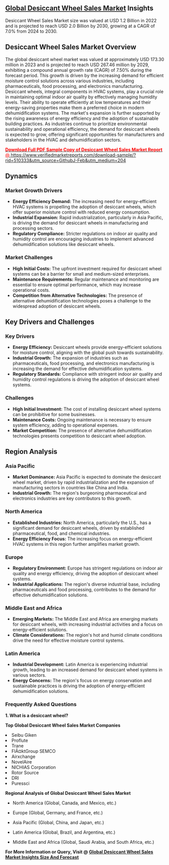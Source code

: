 <h2><a href="https://www.verifiedmarketreports.com/download-sample/?rid=510333&amp;utm_source=GithubJ&amp;utm_medium=204" target="_blank">Global Desiccant Wheel Sales Market</a> Insights</h2><p>Desiccant Wheel Sales Market size was valued at USD 1.2 Billion in 2022 and is projected to reach USD 2.0 Billion by 2030, growing at a CAGR of 7.0% from 2024 to 2030.</p><p> <h2>Desiccant Wheel Sales Market Overview</h2> <p>The global desiccant wheel market was valued at approximately USD 173.30 million in 2023 and is projected to reach USD 267.46 million by 2029, exhibiting a compound annual growth rate (CAGR) of 7.50% during the forecast period. This growth is driven by the increasing demand for efficient moisture control solutions across various industries, including pharmaceuticals, food processing, and electronics manufacturing. Desiccant wheels, integral components in HVAC systems, play a crucial role in maintaining optimal indoor air quality by effectively managing humidity levels. Their ability to operate efficiently at low temperatures and their energy-saving properties make them a preferred choice in modern dehumidification systems. The market's expansion is further supported by the rising awareness of energy efficiency and the adoption of sustainable building practices. As industries continue to prioritize environmental sustainability and operational efficiency, the demand for desiccant wheels is expected to grow, offering significant opportunities for manufacturers and stakeholders in the HVAC and dehumidification sectors. </p> <p><a href="#"><p><span class=""><span style="color: #ff0000;"><strong>Download Full PDF Sample Copy of Desiccant Wheel Sales Market Report</strong> @ </span><a href="https://www.verifiedmarketreports.com/download-sample/?rid=510333&amp;utm_source=GithubJ-Feb&amp;utm_medium=204" target="_blank">https://www.verifiedmarketreports.com/download-sample/?rid=510333&amp;utm_source=GithubJ-Feb&amp;utm_medium=204</a></span></p></a></p> <h2>Dynamics</h2> <h3>Market Growth Drivers</h3> <ul> <li><strong>Energy Efficiency Demand:</strong> The increasing need for energy-efficient HVAC systems is propelling the adoption of desiccant wheels, which offer superior moisture control with reduced energy consumption. </li> <li><strong>Industrial Expansion:</strong> Rapid industrialization, particularly in Asia Pacific, is driving the demand for desiccant wheels in manufacturing and processing sectors. </li> <li><strong>Regulatory Compliance:</strong> Stricter regulations on indoor air quality and humidity control are encouraging industries to implement advanced dehumidification solutions like desiccant wheels. </li> </ul> <h3>Market Challenges</h3> <ul> <li><strong>High Initial Costs:</strong> The upfront investment required for desiccant wheel systems can be a barrier for small and medium-sized enterprises. </li> <li><strong>Maintenance Requirements:</strong> Regular maintenance and monitoring are essential to ensure optimal performance, which may increase operational costs. </li> <li><strong>Competition from Alternative Technologies:</strong> The presence of alternative dehumidification technologies poses a challenge to the widespread adoption of desiccant wheels. </li> </ul> <h2>Key Drivers and Challenges</h2> <h3>Key Drivers</h3> <ul> <li><strong>Energy Efficiency:</strong> Desiccant wheels provide energy-efficient solutions for moisture control, aligning with the global push towards sustainability. </li> <li><strong>Industrial Growth:</strong> The expansion of industries such as pharmaceuticals, food processing, and electronics manufacturing is increasing the demand for effective dehumidification systems. </li> <li><strong>Regulatory Standards:</strong> Compliance with stringent indoor air quality and humidity control regulations is driving the adoption of desiccant wheel systems. </li> </ul> <h3>Challenges</h3> <ul> <li><strong>High Initial Investment:</strong> The cost of installing desiccant wheel systems can be prohibitive for some businesses. </li> <li><strong>Maintenance Costs:</strong> Ongoing maintenance is necessary to ensure system efficiency, adding to operational expenses. </li> <li><strong>Market Competition:</strong> The presence of alternative dehumidification technologies presents competition to desiccant wheel adoption. </li> </ul> <h2>Region Analysis</h2> <h3>Asia Pacific</h3> <ul> <li><strong>Market Dominance:</strong> Asia Pacific is expected to dominate the desiccant wheel market, driven by rapid industrialization and the expansion of manufacturing sectors in countries like China and India. </li> <li><strong>Industrial Growth:</strong> The region's burgeoning pharmaceutical and electronics industries are key contributors to this growth. </li> </ul> <h3>North America</h3> <ul> <li><strong>Established Industries:</strong> North America, particularly the U.S., has a significant demand for desiccant wheels, driven by established pharmaceutical, food, and chemical industries. </li> <li><strong>Energy Efficiency Focus:</strong> The increasing focus on energy-efficient HVAC systems in this region further amplifies market growth. </li> </ul> <h3>Europe</h3> <ul> <li><strong>Regulatory Environment:</strong> Europe has stringent regulations on indoor air quality and energy efficiency, driving the adoption of desiccant wheel systems. </li> <li><strong>Industrial Applications:</strong> The region's diverse industrial base, including pharmaceuticals and food processing, contributes to the demand for effective dehumidification solutions. </li> </ul> <h3>Middle East and Africa</h3> <ul> <li><strong>Emerging Markets:</strong> The Middle East and Africa are emerging markets for desiccant wheels, with increasing industrial activities and a focus on energy-efficient solutions. </li> <li><strong>Climate Considerations:</strong> The region's hot and humid climate conditions drive the need for effective moisture control systems. </li> </ul> <h3>Latin America</h3> <ul> <li><strong>Industrial Development:</strong> Latin America is experiencing industrial growth, leading to an increased demand for desiccant wheel systems in various sectors. </li> <li><strong>Energy Concerns:</strong> The region's focus on energy conservation and sustainable practices is driving the adoption of energy-efficient dehumidification solutions. </li> </ul> <h3>Frequently Asked Questions</h3> <p><strong>1. What is a desiccant wheel?</strong><br> </p><p><strong>Top Global Desiccant Wheel Sales Market Companies</strong></p><div data-test-id=""><p><li>Seibu Giken</li><li> Proflute</li><li> Trane</li><li> FlÃ¤ktGroup SEMCO</li><li> Airxchange</li><li> NovelAire</li><li> NICHIAS Corporation</li><li> Rotor Source</li><li> DRI</li><li> Puressci</li></p><div><strong>Regional Analysis of&nbsp;Global Desiccant Wheel Sales Market</strong></div><ul><li dir="ltr"><p dir="ltr">North America&nbsp;(Global, Canada, and Mexico, etc.)</p></li><li dir="ltr"><p dir="ltr">Europe (Global, Germany, and France, etc.)</p></li><li dir="ltr"><p dir="ltr">Asia Pacific&nbsp;(Global, China, and Japan, etc.)</p></li><li dir="ltr"><p dir="ltr">Latin America&nbsp;(Global, Brazil, and Argentina, etc.)</p></li><li dir="ltr">Middle East and Africa&nbsp;(Global, Saudi Arabia, and South Africa, etc.)</li></ul><p><strong>For More Information or Query, Visit @&nbsp;</strong><strong><a href="https://www.verifiedmarketreports.com/product/desiccant-wheel-sales-market-size-and-forecast/?utm_source=GithubJ&amp;utm_medium=204" target="_blank">Global Desiccant Wheel Sales Market Insights Size And Forecast</a></strong></p></div>
